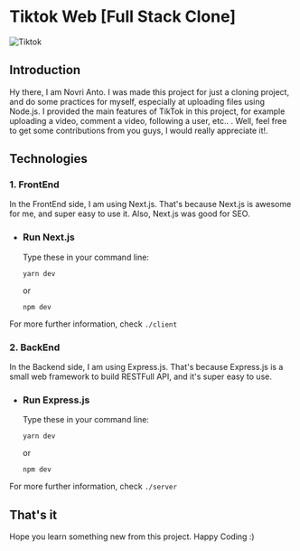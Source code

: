 
# Tiktok Web [Full Stack Clone]

![Tiktok](https://drive.google.com/uc?id=1FZaRpXm5zSKAp5dRrobKfHBnfbckUT_x)

## Introduction
Hy there, I am Novri Anto. I was made this project for just a cloning project, and do some practices for myself, especially at uploading files using Node.js. I provided the main features of TikTok in this project, for example uploading a video, comment a video, following a user, etc.. . Well, feel free to get some contributions from you guys, I would really appreciate it!.

## Technologies
### 1. FrontEnd
In the FrontEnd side, I am using Next.js. That's because Next.js is awesome for me, and super easy to use it. Also, Next.js was good for SEO.

 - ### Run Next.js
    Type these in your command line:
    ```
    yarn dev
    ```
    or
    ```
    npm dev
    ```
For more further information, check ```./client```

### 2. BackEnd
In the Backend side, I am using Express.js. That's because Express.js is a small web framework to build RESTFull API, and it's super easy to use.

 - ### Run Express.js
    Type these in your command line:
    ```
    yarn dev
    ```
    or
    ```
    npm dev
    ```
For more further information, check ```./server```

## That's it
Hope you learn something new from this project. Happy Coding :)
